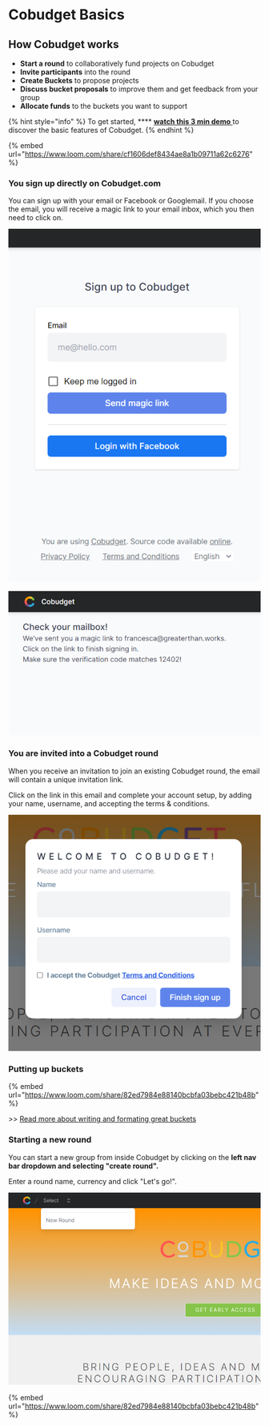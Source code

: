 # Cobudget Basics

## How Cobudget works

* **Start a round** to collaboratively fund projects on Cobudget&#x20;
* **Invite participants** into the round
* **Create Buckets** to propose projects&#x20;
* **Discuss bucket proposals** to improve them and get feedback from your group
* **Allocate funds** to the buckets you want to support

{% hint style="info" %}
To get started, **** [**watch this 3 min demo** ](https://www.loom.com/share/cf1606def8434ae8a1b09711a62c6276)to discover the basic features of Cobudget.
{% endhint %}

{% embed url="https://www.loom.com/share/cf1606def8434ae8a1b09711a62c6276" %}

### You sign up directly on Cobudget.com <a href="#you-are-invited-into-a-loomio-group" id="you-are-invited-into-a-loomio-group"></a>

You can sign up with your email or Facebook or Googlemail. If you choose the email, you will receive a magic link to your email inbox, which you then need to click on.&#x20;

![](<.gitbook/assets/image (9).png>)

![](<.gitbook/assets/image (6).png>)

### You are invited into a Cobudget round  <a href="#you-are-invited-into-a-loomio-group" id="you-are-invited-into-a-loomio-group"></a>

When you receive an invitation to join an existing Cobudget round, the email will contain a unique invitation link.

Click on the link in this email and complete your account setup, by adding your name, username, and accepting the terms & conditions.&#x20;

![](<.gitbook/assets/image (7).png>)

### Putting up buckets <a href="#starting-a-group-from-the-home-page" id="starting-a-group-from-the-home-page"></a>

{% embed url="https://www.loom.com/share/82ed7984e88140bcbfa03bebc421b48b" %}

\>> [Read more about writing and formating great buckets](guides-and-how-to/making-great-buckets/)

### Starting a new round <a href="#starting-a-group-from-the-home-page" id="starting-a-group-from-the-home-page"></a>

You can start a new group from inside Cobudget by clicking on the **left nav bar dropdown and selecting "create round".**&#x20;

&#x20;Enter a round name, currency and click "Let's go!".

![](<.gitbook/assets/image (8).png>)

{% embed url="https://www.loom.com/share/82ed7984e88140bcbfa03bebc421b48b" %}
